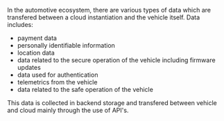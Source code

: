 In the automotive ecosystem, there are various types of data which are transfered between a cloud instantiation and the vehicle itself. Data includes:
<ul>
  <li>payment data</li>
  <li> personally identifiable information</li>
  <li>location data</li>
  <li>data related to the secure operation of the vehicle including firmware updates</li>
  <li>data used for authentication</li>
  <li>telemetrics from the vehicle</li>
  <li>data related to the safe operation of the vehicle</li>
</ul>
This data is collected in backend storage and transfered between vehicle and cloud mainly through the use of API's.
